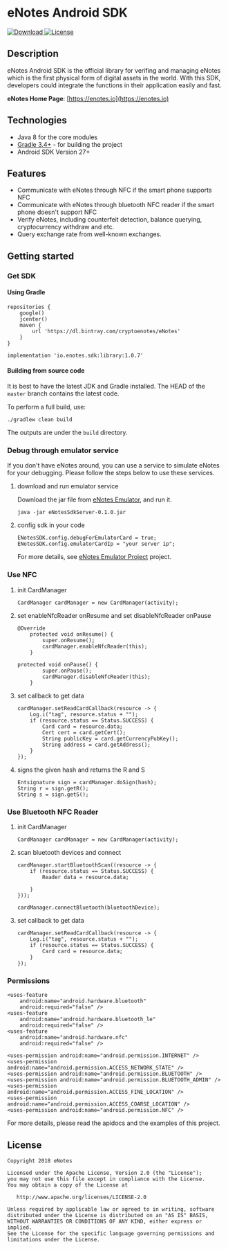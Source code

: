 # eNotes Android SDK

[ ![Download](https://api.bintray.com/packages/cryptoenotes/eNotes/library/images/download.svg) ](https://bintray.com/enoteschain/sdk/core/_latestVersion)[![License](https://img.shields.io/badge/license-Apache%202-blue.svg)](https://www.apache.org/licenses/LICENSE-2.0)

## Description

eNotes Android SDK is the official library for verifing and managing eNotes which is the first physical form of digital assets in the world. With this SDK, developers could integrate the functions in their application easily and fast.

**eNotes Home Page**: [https://enotes.io](https://enotes.io)

## Technologies

* Java 8 for the core modules
* [Gradle 3.4+](https://gradle.org/) - for building the project
* Android SDK Version 27+

## Features

* Communicate with eNotes through NFC if the smart phone supports NFC
* Communicate with eNotes through bluetooth NFC reader if the smart phone doesn't support NFC
* Verify eNotes, including counterfeit detection, balance querying, cryptocurrency withdraw and etc.
* Query exchange rate from well-known exchanges.

## Getting started

### Get SDK

#### Using Gradle

```
repositories {
    google()
    jcenter()
    maven {
        url 'https://dl.bintray.com/cryptoenotes/eNotes'
    }
}
```

```
implementation 'io.enotes.sdk:library:1.0.7'
```

#### Building from source code

It is best to have the latest JDK and Gradle installed. The HEAD of the `master` branch contains the latest code.

To perform a full build, use:

```
./gradlew clean build
```

The outputs are under the `build` directory.

### Debug through emulator service

If you don't have eNotes around, you can use a service to simulate eNotes for your debugging. Please follow the steps below to use these services.

1. download and run emulator service

    Download the jar file from [eNotes Emulator](https://github.com/w99427/eNotes-Emulator/tree/master/out), and run it.

    ```
    java -jar eNotesSdkServer-0.1.0.jar
    ```

2. config sdk in your code

    ```
    ENotesSDK.config.debugForEmulatorCard = true;
    ENotesSDK.config.emulatorCardIp = "your server ip";
    ```
  
    For more details, see [eNotes Emulator Project](https://github.com/w99427/eNotes-Emulator) project.

### Use NFC

1. init CardManager

    ```
    CardManager cardManager = new CardManager(activity);
    ```

2. set enableNfcReader onResume and set disableNfcReader onPause

    ```
    @Override
        protected void onResume() {
            super.onResume();
            cardManager.enableNfcReader(this);
        }

    protected void onPause() {
            super.onPause();
            cardManager.disableNfcReader(this);
        }
    ```
3. set callback to get data

    ```
    cardManager.setReadCardCallback(resource -> {
        Log.i("tag", resource.status + "");
        if (resource.status == Status.SUCCESS) {
            Card card = resource.data;
            Cert cert = card.getCert();
            String publicKey = card.getCurrencyPubKey();
            String address = card.getAddress();
        }
    });
    ```
4. signs the given hash and returns the R and S
	```
	Entsignature sign = cardManager.doSign(hash);
	String r = sign.getR();
	String s = sign.getS();
	```

### Use Bluetooth NFC Reader

1. init CardManager

    ```
    CardManager cardManager = new CardManager(activity);
    ```

2. scan bluetooth devices and connect

    ```
    cardManager.startBluetoothScan((resource -> {
        if (resource.status == Status.SUCCESS) {
            Reader data = resource.data;
            
        }
    }));
    
    cardManager.connectBluetooth(bluetoothDevice);
    ```

3. set callback to get data

    ```
    cardManager.setReadCardCallback(resource -> {
        Log.i("tag", resource.status + "");
        if (resource.status == Status.SUCCESS) {
            Card card = resource.data;
        }
    });
    ```

### Permissions

```
<uses-feature
    android:name="android.hardware.bluetooth"
    android:required="false" />
<uses-feature
    android:name="android.hardware.bluetooth_le"
    android:required="false" />
<uses-feature
    android:name="android.hardware.nfc"
    android:required="false" />

<uses-permission android:name="android.permission.INTERNET" />
<uses-permission android:name="android.permission.ACCESS_NETWORK_STATE" />
<uses-permission android:name="android.permission.BLUETOOTH" />
<uses-permission android:name="android.permission.BLUETOOTH_ADMIN" />
<uses-permission android:name="android.permission.ACCESS_FINE_LOCATION" />
<uses-permission android:name="android.permission.ACCESS_COARSE_LOCATION" />
<uses-permission android:name="android.permission.NFC" />
```

For more details, please read the apidocs and the examples of this project.

## License

``` 
Copyright 2018 eNotes

Licensed under the Apache License, Version 2.0 (the "License");
you may not use this file except in compliance with the License.
You may obtain a copy of the License at

   http://www.apache.org/licenses/LICENSE-2.0

Unless required by applicable law or agreed to in writing, software
distributed under the License is distributed on an "AS IS" BASIS,
WITHOUT WARRANTIES OR CONDITIONS OF ANY KIND, either express or implied.
See the License for the specific language governing permissions and
limitations under the License.
```
